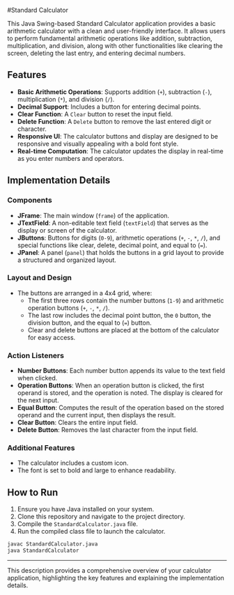 
#Standard Calculator

This Java Swing-based Standard Calculator application provides a basic arithmetic calculator with a clean and user-friendly interface. It allows users to perform fundamental arithmetic operations like addition, subtraction, multiplication, and division, along with other functionalities like clearing the screen, deleting the last entry, and entering decimal numbers.

## Features

- **Basic Arithmetic Operations**: Supports addition (`+`), subtraction (`-`), multiplication (`*`), and division (`/`).
- **Decimal Support**: Includes a button for entering decimal points.
- **Clear Function**: A `Clear` button to reset the input field.
- **Delete Function**: A `Delete` button to remove the last entered digit or character.
- **Responsive UI**: The calculator buttons and display are designed to be responsive and visually appealing with a bold font style.
- **Real-time Computation**: The calculator updates the display in real-time as you enter numbers and operators.

## Implementation Details

### Components
- **JFrame**: The main window (`frame`) of the application.
- **JTextField**: A non-editable text field (`textField`) that serves as the display or screen of the calculator.
- **JButtons**: Buttons for digits (`0-9`), arithmetic operations (`+`, `-`, `*`, `/`), and special functions like clear, delete, decimal point, and equal to (`=`).
- **JPanel**: A panel (`panel`) that holds the buttons in a grid layout to provide a structured and organized layout.

### Layout and Design
- The buttons are arranged in a 4x4 grid, where:
  - The first three rows contain the number buttons (`1-9`) and arithmetic operation buttons (`+`, `-`, `*`, `/`).
  - The last row includes the decimal point button, the `0` button, the division button, and the equal to (`=`) button.
  - Clear and delete buttons are placed at the bottom of the calculator for easy access.

### Action Listeners
- **Number Buttons**: Each number button appends its value to the text field when clicked.
- **Operation Buttons**: When an operation button is clicked, the first operand is stored, and the operation is noted. The display is cleared for the next input.
- **Equal Button**: Computes the result of the operation based on the stored operand and the current input, then displays the result.
- **Clear Button**: Clears the entire input field.
- **Delete Button**: Removes the last character from the input field.

### Additional Features
- The calculator includes a custom icon.
- The font is set to bold and large to enhance readability.

## How to Run
1. Ensure you have Java installed on your system.
2. Clone this repository and navigate to the project directory.
3. Compile the `StandardCalculator.java` file.
4. Run the compiled class file to launch the calculator.

```bash
javac StandardCalculator.java
java StandardCalculator
```

---

This description provides a comprehensive overview of your calculator application, highlighting the key features and explaining the implementation details.

